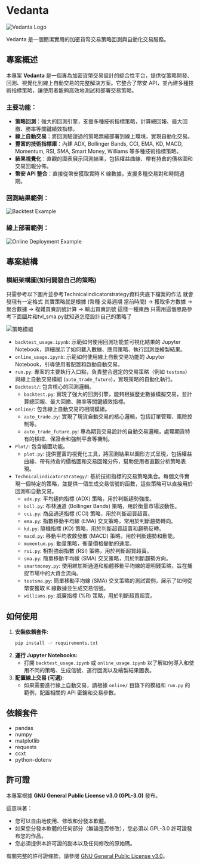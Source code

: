 # Vedanta

![Vedanta Logo](img/logo.png)

Vedanta 是一個簡潔實用的加密貨幣交易策略回測與自動化交易服務。

## 專案概述

本專案 **Vedanta** 是一個專為加密貨幣交易設計的綜合性平台，提供從策略開發、回測、視覺化到線上自動交易的完整解決方案。它整合了幣安 API，並內建多種技術指標策略，讓使用者能夠高效地測試和部署交易策略。

### 主要功能：

*   **策略回測**：強大的回測引擎，支援多種技術指標策略，計算總回報、最大回撤、勝率等關鍵績效指標。
*   **線上自動交易**：將回測驗證過的策略無縫部署到線上環境，實現自動化交易。
*   **豐富的技術指標庫**：內建 ADX, Bollinger Bands, CCI, EMA, KD, MACD, Momentum, RSI, SMA, Smart Money, Williams 等多種技術指標策略。
*   **結果視覺化**：直觀的圖表展示回測結果，包括權益曲線、帶有持倉的價格圖和交易回報分佈。
*   **幣安 API 整合**：直接從幣安獲取實時 K 線數據，支援多種交易對和時間週期。

### 回測結果範例：

![Backtest Example](img/backtest.png)

### 線上部署範例：

![Online Deployment Example](img/render_deploy.png)

## 專案結構

### 模組架構圖(如何開發自己的策略)

只需參考以下圖片並參考Technicalindicatorstrategy資料夾底下檔案的作法 就會發現有一定格式
其實策略就是根據 (幣種 交易週期 當前時間) -> 獲取多方數據 -> 聚合數據 -> 複雜買賣訊號計算 -> 輸出買賣訊號 這樣一種東西
只需用這個思路參考下面圖片和tvl_sma.py就知道怎麼設計自己的策略了

![策略模組](img/策略模組.png)

-   `backtest_usage.ipynb`: 示範如何使用回測功能並可視化結果的 Jupyter Notebook，詳細展示了如何載入數據、應用策略、執行回測並繪製結果。
-   `online_usage.ipynb`: 示範如何使用線上自動交易功能的 Jupyter Notebook，引導使用者配置和啟動自動交易。
-   `run.py`: 專案的主要執行入口點，負責整合選定的交易策略（例如 `testsma`）與線上自動交易模組 (`auto_trade_future`)，實現策略的自動化執行。
-   `Backtest/`: 包含核心的回測邏輯。
    -   `backtest.py`: 實現了強大的回測引擎，能夠根據歷史數據模擬交易，並計算總回報、最大回撤、勝率等關鍵績效指標。
-   `online/`: 包含線上自動交易的相關模組。
    -   `auto_trade.py`: 實現了現貨自動交易的核心邏輯，包括訂單管理、風險控制等。
    -   `auto_trade_future.py`: 專為期貨交易設計的自動交易邏輯，處理期貨特有的槓桿、保證金和強制平倉等機制。
-   `Plot/`: 包含繪圖功能。
    -   `plot.py`: 提供豐富的視覺化工具，將回測結果以圖形方式呈現，包括權益曲線、帶有持倉的價格圖和交易回報分佈，幫助使用者直觀分析策略表現。
-   `Technicalindicatorstrategy/`: 基於技術指標的交易策略集合。每個文件實現一個特定的策略，並提供一個生成交易信號的函數，這些策略可以直接用於回測和自動交易。
    -   `adx.py`: 平均趨向指標 (ADX) 策略，用於判斷趨勢強度。
    -   `boll.py`: 布林通道 (Bollinger Bands) 策略，用於衡量市場波動性。
    -   `cci.py`: 商品通道指標 (CCI) 策略，用於判斷超買超賣。
    -   `ema.py`: 指數移動平均線 (EMA) 交叉策略，常用於判斷趨勢轉向。
    -   `kd.py`: 隨機指標 (KD) 策略，用於判斷超買超賣和趨勢反轉。
    -   `macd.py`: 移動平均收斂發散 (MACD) 策略，用於判斷趨勢和動能。
    -   `momentum.py`: 動量策略，衡量價格變動的速度。
    -   `rsi.py`: 相對強弱指數 (RSI) 策略，用於判斷超買超賣。
    -   `sma.py`: 簡單移動平均線 (SMA) 交叉策略，用於判斷趨勢方向。
    -   `smartmoney.py`: 使用維加斯通道和船體移動平均線的聰明錢策略，旨在捕捉市場中的大資金流向。
    -   `testsma.py`: 簡單移動平均線 (SMA) 交叉策略的測試實例，展示了如何從幣安獲取 K 線數據並生成交易信號。
    -   `williams.py`: 威廉指標 (%R) 策略，用於判斷超買超賣。

## 如何使用

1.  **安裝依賴套件:**
    ```bash
    pip install -r requirements.txt
    ```
2.  **運行 Jupyter Notebooks:**
    *   打開 `backtest_usage.ipynb` 或 `online_usage.ipynb` 以了解如何導入和使用不同的策略、生成信號、運行回測以及繪製結果圖表。
3.  **配置線上交易 (可選):**
    *   如果需要進行線上自動交易，請根據 `online/` 目錄下的模組和 `run.py` 的範例，配置相關的 API 密鑰和交易參數。

## 依賴套件

-   pandas
-   numpy
-   matplotlib
-   requests
-   ccxt
-   python-dotenv

## 許可證

本專案根據 **GNU General Public License v3.0 (GPL-3.0)** 發布。

這意味著：
*   您可以自由地使用、修改和分發本軟體。
*   如果您分發本軟體的任何部分（無論是否修改），您必須以 GPL-3.0 許可證發布您的作品。
*   您必須提供本許可證的副本以及任何修改的原始碼。

有關完整的許可證條款，請參閱 [GNU General Public License v3.0](https://www.gnu.org/licenses/gpl-3.0.html)。
